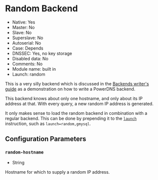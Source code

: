 # Random Backend

* Native: Yes
* Master: No
* Slave: No
* Superslave: No
* Autoserial: No
* Case: Depends
* DNSSEC: Yes, no key storage
* Disabled data: No
* Comments: No
* Module name: built in
* Launch: random

This is a very silly backend which is discussed in the [Backends writer's guide](../appendix/backend-writers-guide.md#simple-backends) as a demonstration on how to write a PowerDNS backend.

This backend knows about only one hostname, and only about its IP address at that. With every query, a new random IP address is generated.

It only makes sense to load the random backend in combination with a regular backend. This can be done by prepending it to the [`launch`](settings.md#launch) instruction, such as `launch=random,gmysql`.

## Configuration Parameters
### `random-hostname`
* String

Hostname for which to supply a random IP address.
